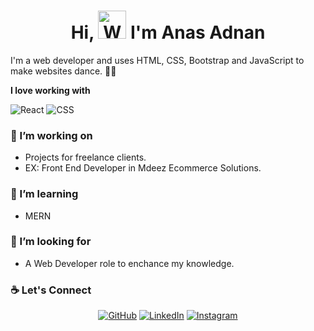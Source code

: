 <h1 align="center"> Hi, <img src="https://raw.githubusercontent.com/nixin72/nixin72/master/wave.gif" 
         alt="Waving hand animated gif"
         height="45"
         width="45" /> I'm Anas Adnan</h1>

<!--
**anas175/anas175** is a ✨ _special_ ✨ repository because its `README.md` (this file) appears on your GitHub profile.

Here are some ideas to get you started:

- 🔭 I’m currently working on ...
- 🌱 I’m currently learning ...
- 👯 I’m looking to collaborate on ...
- 🤔 I’m looking for help with ...
- 💬 Ask me about ...
- 📫 How to reach me: ...
- 😄 Pronouns: ...
- ⚡ Fun fact: ...
-->
<!-- ## Hi there 👋 -->

I'm a web developer and uses HTML, CSS, Bootstrap and JavaScript to make websites dance. 🕺🏽

**I love working with**

<div display="flex">
  <img src="https://img.shields.io/badge/react-%2320232a.svg?style=for-the-badge&logo=react&logoColor=%2361DAFB" alt="React"/>
<!--   <img src="https://img.shields.io/badge/typescript-%23007ACC.svg?style=for-the-badge&logo=typescript&logoColor=white" alt="TypeScript"/> -->
<!--   <img src="https://img.shields.io/badge/Gatsby-%23663399.svg?style=for-the-badge&logo=gatsby&logoColor=white" alt="Gatsby"/> -->
<!--   <img src="https://img.shields.io/badge/Next-black?style=for-the-badge&logo=next.js&logoColor=white" alt="Next JS"/> -->
  <img src="https://img.shields.io/badge/css3-%231572B6.svg?style=for-the-badge&logo=css3&logoColor=white" alt="CSS"/>
</div>

### 🔭 I’m working on

- Projects for freelance clients.
- EX: Front End Developer in Mdeez Ecommerce Solutions.
<!-- - Growing [Upbeat Code](https://www.upbeatcode.com) to 100k/month visitors. -->

### 🌱 I’m learning
- MERN 

<!-- <div display="flex">
  <img src="https://img.shields.io/badge/hyperledger-2F3134?style=for-the-badge&logo=hyperledger&logoColor=white" alt="Hyperledger"/>
  <img src="https://img.shields.io/badge/Ethereum-3C3C3D?style=for-the-badge&logo=Ethereum&logoColor=white" alt="Ethereum"/>
  <img src="https://img.shields.io/badge/adobe%20illustrator-%23FF9A00.svg?style=for-the-badge&logo=adobe%20illustrator&logoColor=white" alt="Adobe Illustrator"/>
</div> -->

### 🤔 I’m looking for 

- A Web Developer role to enchance my knowledge.

<!-- ### 📫 How to reach me

<div display="flex">
  <a href="https://www.linkedin.com/in/anas-adnan-1424b4185/">
    <img src="https://img.shields.io/badge/linkedin-%230077B5.svg?style=for-the-badge&logo=linkedin&logoColor=white" alt="LinkedIn"/>
  </a>
  <a href="https://twitter.com/anas_adnan175">
    <img src="https://img.shields.io/badge/codewithbernard-%231DA1F2.svg?style=for-the-badge&logo=Twitter&logoColor=white" alt="Twitter"/>
  </a>
  <a href="https://medium.com/@bernardbad">
    <img src="https://img.shields.io/badge/Medium-12100E?style=for-the-badge&logo=medium&logoColor=white" alt="Medium"/>
  </a>
</div> -->

### :coffee: Let's Connect
<p align="center">
	<a href="https://github.com/anas175"><img src="https://img.icons8.com/bubbles/50/000000/github.png" alt="GitHub"/></a>
	<a href="https://www.linkedin.com/in/anas-adnan-1424b4185/"><img src="https://img.icons8.com/bubbles/50/000000/linkedin.png" alt="LinkedIn"/></a>
	<a href="https://www.instagram.com/anas_adnan175/"><img src="https://img.icons8.com/bubbles/50/000000/instagram.png" alt="Instagram"/></a>
</p>
